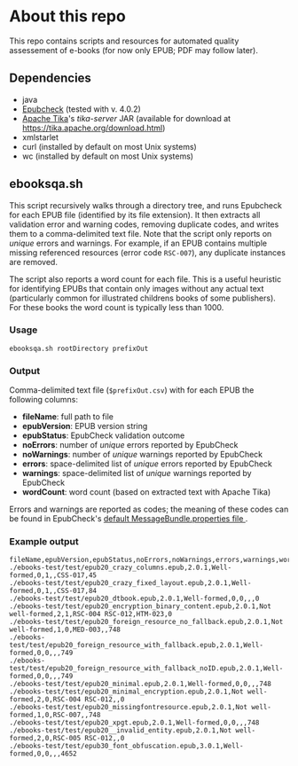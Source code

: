 # About this repo

This repo contains scripts and resources for automated quality assessement of e-books (for now only EPUB; PDF may follow later).

## Dependencies

- java
- [Epubcheck](https://github.com/IDPF/epubcheck) (tested with v. 4.0.2)
- [Apache Tika](https://tika.apache.org)'s *tika-server* JAR (available for download at <https://tika.apache.org/download.html>)
- xmlstarlet
- curl (installed by default on most Unix systems)
- wc (installed by default on most Unix systems)

## ebooksqa.sh

This script recursively walks through a directory tree, and runs Epubcheck for each EPUB file (identified by its file extension). It then extracts all validation error and warning codes, removing duplicate codes, and writes them to a comma-delimited text file. Note that the script only reports on *unique* errors and warnings. For example, if an EPUB contains multiple missing referenced resources (error code `RSC-007`), any duplicate instances are removed.

The script also reports a word count for each file. This is a useful heuristic for identifying EPUBs that contain only images without any actual text (particularly common for illustrated childrens books of some publishers). For these books the word count is typically less than 1000.

### Usage

    ebooksqa.sh rootDirectory prefixOut

### Output

Comma-delimited text file (`$prefixOut.csv`) with for each EPUB the following columns:

- **fileName**: full path to file
- **epubVersion**: EPUB version string
- **epubStatus**: EpubCheck validation outcome
- **noErrors**: number of *unique* errors reported by EpubCheck
- **noWarnings**: number of *unique* warnings reported by EpubCheck
- **errors**: space-delimited list of *unique* errors reported by EpubCheck
- **warnings**: space-delimited list of *unique* warnings reported by EpubCheck
- **wordCount**: word count (based on extracted text with Apache Tika)

Errors and warnings are reported as codes; the meaning of these codes can be found in EpubCheck's [default MessageBundle.properties file
](https://github.com/IDPF/epubcheck/blob/master/src/main/resources/com/adobe/epubcheck/messages/MessageBundle.properties).


### Example output

    fileName,epubVersion,epubStatus,noErrors,noWarnings,errors,warnings,wordCount
    ./ebooks-test/test/epub20_crazy_columns.epub,2.0.1,Well-formed,0,1,,CSS-017,45
    ./ebooks-test/test/epub20_crazy_fixed_layout.epub,2.0.1,Well-formed,0,1,,CSS-017,84
    ./ebooks-test/test/epub20_dtbook.epub,2.0.1,Well-formed,0,0,,,0
    ./ebooks-test/test/epub20_encryption_binary_content.epub,2.0.1,Not well-formed,2,1,RSC-004 RSC-012,HTM-023,0
    ./ebooks-test/test/epub20_foreign_resource_no_fallback.epub,2.0.1,Not well-formed,1,0,MED-003,,748
    ./ebooks-test/test/epub20_foreign_resource_with_fallback.epub,2.0.1,Well-formed,0,0,,,749
    ./ebooks-test/test/epub20_foreign_resource_with_fallback_noID.epub,2.0.1,Well-formed,0,0,,,749
    ./ebooks-test/test/epub20_minimal.epub,2.0.1,Well-formed,0,0,,,748
    ./ebooks-test/test/epub20_minimal_encryption.epub,2.0.1,Not well-formed,2,0,RSC-004 RSC-012,,0
    ./ebooks-test/test/epub20_missingfontresource.epub,2.0.1,Not well-formed,1,0,RSC-007,,748
    ./ebooks-test/test/epub20_xpgt.epub,2.0.1,Well-formed,0,0,,,748
    ./ebooks-test/test/epub20__invalid_entity.epub,2.0.1,Not well-formed,2,0,RSC-005 RSC-012,,0
    ./ebooks-test/test/epub30_font_obfuscation.epub,3.0.1,Well-formed,0,0,,,4652
